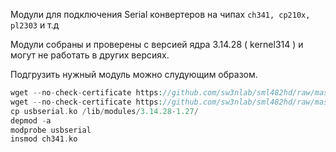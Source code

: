 Модули для подключения Serial конвертеров на чипах `ch341, cp210x, pl2303` и т.д

Модули собраны и проверены с версией ядра 3.14.28 ( kernel314 ) и могут не работать в других версиях.

Подгрузить нужный модуль можно слудующим образом.

```php
wget --no-check-certificate https://github.com/sw3nlab/sml482hd/raw/master/Jessie_update/MODULES/usbserial.ko
wget --no-check-certificate https://github.com/sw3nlab/sml482hd/raw/master/Jessie_update/MODULES/ch341.ko
cp usbserial.ko /lib/modules/3.14.28-1.27/
depmod -a
modprobe usbserial
insmod ch341.ko
```
